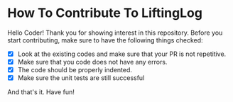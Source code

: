 # How To Contribute To LiftingLog

Hello Coder! Thank you for showing interest in this repository. Before you start contributing, make sure to have the following things checked:

- [x] Look at the existing codes and make sure that your PR is not repetitive.
- [x] Make sure that you code does not have any errors.
- [x] The code should be properly indented.
- [x] Make sure the unit tests are still successful

And that's it. Have fun!
